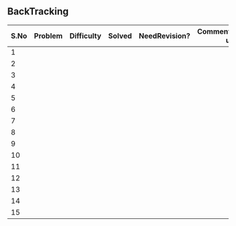 ## BackTracking



 |S.No| Problem | Difficulty | Solved | NeedRevision?  | Comments/Algorithm used  |
 |---|---|---|---|---|---|
  | 1 | | | | | |
  | 2| | | | | |
  | 3 | | | | | |
  | 4 | | | | | |
  | 5 | | | | | |
  | 6 | | | | | |
  | 7 | | | | | |
  | 8 | | | | | |
  | 9 | | | | | |
  | 10 | | | | | |
  | 11 | | | | | |
  | 12 | | | | | |
  | 13 | | | | | |
  | 14 | | | | | |
  | 15 | | | | | |